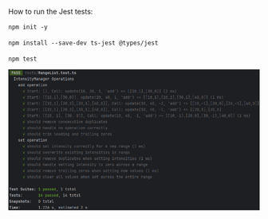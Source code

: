 How to run the Jest tests: 

    npm init -y
    
    npm install --save-dev ts-jest @types/jest
    
    npm test



![img.png](img.png)

